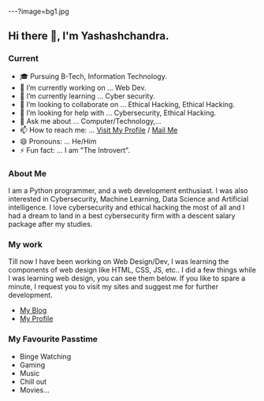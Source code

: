 ---?image=bg1.jpg
## Hi there 👋, I'm Yashashchandra.

### Current 
- 🎓 Pursuing B-Tech, Information Technology.
- 🔭 I’m currently working on ... Web Dev.
- 🌱 I’m currently learning ... Cyber security.
- 👯 I’m looking to collaborate on ... Ethical Hacking, Ethical Hacking.
- 🤔 I’m looking for help with ... Cybersecurity, Ethical Hacking.
- 💬 Ask me about ... Computer/Technology,...
- 📫 How to reach me: ... [Visit My Profile](https://yashash7.github.io/ycs) / [Mail Me](mailto:kolluyashashchandra@gmail.com)
- 😄 Pronouns: ... He/Him
- ⚡ Fun fact: ... I am "The Introvert".


### About Me
I am a Python programmer, and a web development enthusiast. I was also interested in Cybersecurity, Machine Learning, Data Science and Artificial intelligence. I love cybersecurity and ethical hacking the most of all and I had a dream to land in a best cybersecurity firm with a descent salary package after my studies.


 ### My work
Till now I have been working on Web Design/Dev, I was learning the components of web design like HTML, CSS, JS, etc.. I did a few things while I was learning web design, you can  see them below. If you like to spare a minute, I request you to visit my sites and suggest me for further development.<br>
 - [My Blog](https://yashash7.github.io/blog1)<br>
 - [My Profile](https://yashash7.github.io/ycs)
 
 
 ### My Favourite Passtime
 - Binge Watching
 - Gaming
 - Music
 - Chill out
 - Movies...
